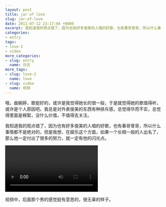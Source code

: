 ```yaml
---
layout: post
title: jar of love
slug: jar-of-love
date: 2011-07-12 23:17:04 +0800
excerpt: 我知道我的观点错了，因为也有好多俊美的人唱的好歌，也有春哥曾哥，所以什么事情都不是绝对的，但是我想，在娱乐这个方面，如果一个长相一般的人出名了，那么他一定付出了很多的努力，就一定有他的闪光点。
categories:
- entry
tags:
- love-2
- video
more_categories:
- slug: entry
  name: 日志
more_tags:
- slug: love-2
  name: love
- slug: video
  name: 视频
---
```


哦，曲婉婷，歌挺好的，或许是我觉得她长的很一般，于是就觉得她的歌值得听，或许是个人原因吧。我总是对外表俊美的东西有种排斥感，总觉得华而不实，总觉得里面是棉絮，没什么价值，不值得去关注。

我知道我的观点错了，因为也有好多俊美的人唱的好歌，也有春哥曾哥，所以什么事情都不是绝对的，但是我想，在娱乐这个方面，如果一个长相一般的人出名了，那么他一定付出了很多的努力，就一定有他的闪光点。

<video controls="controls">
	<source src="{{ site.path.uploads }}2011/07/12/jar-of-love/jar-of-love.webm" type="video/webm" />
	<source src="{{ site.path.uploads }}2011/07/12/jar-of-love/jar-of-love.mp4" type="video/mp4" />
	Your browser does not support the video tag.
</video>

视频中，后面那个男的感觉挺有意思的，很无辜的样子。
